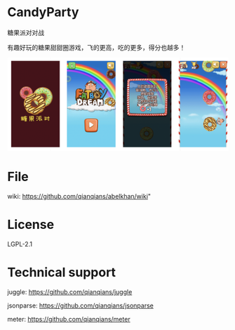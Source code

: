 # CandyParty
糖果派对对战


有趣好玩的糖果甜甜圈游戏，飞的更高，吃的更多，得分也越多！

![image](https://raw.githubusercontent.com/YangKani/CandyParty/master/infoimg.png)


# File

wiki: https://github.com/qianqians/abelkhan/wiki"

# License

LGPL-2.1

# Technical support

juggle: https://github.com/qianqians/juggle

jsonparse: https://github.com/qianqians/jsonparse

meter: https://github.com/qianqians/meter

